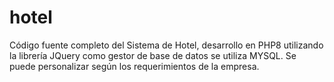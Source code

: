 # hotel
Código fuente completo del Sistema de Hotel, desarrollo en PHP8 utilizando la librería JQuery como gestor de base de datos se utiliza MYSQL.  Se puede personalizar según los requerimientos de la empresa. 
